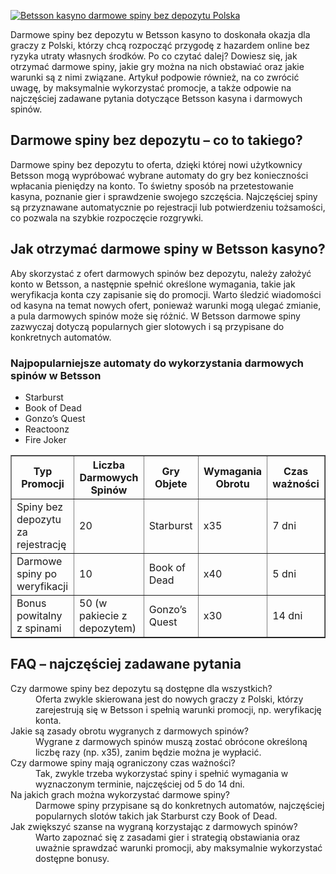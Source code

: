[![Betsson kasyno darmowe spiny bez depozytu Polska](https://123-caf.pages.dev/gitsignup.png)](https://vrmoo.ru/Bt82HjjY)

<div>   <p>Darmowe spiny bez depozytu w Betsson kasyno to doskonała okazja dla graczy z Polski, którzy chcą rozpocząć przygodę z hazardem online bez ryzyka utraty własnych środków. Po co czytać dalej? Dowiesz się, jak otrzymać darmowe spiny, jakie gry można na nich obstawiać oraz jakie warunki są z nimi związane. Artykuł podpowie również, na co zwrócić uwagę, by maksymalnie wykorzystać promocje, a także odpowie na najczęściej zadawane pytania dotyczące Betsson kasyna i darmowych spinów.</p>  <h2>Darmowe spiny bez depozytu – co to takiego?</h2> <p>Darmowe spiny bez depozytu to oferta, dzięki której nowi użytkownicy Betsson mogą wypróbować wybrane automaty do gry bez konieczności wpłacania pieniędzy na konto. To świetny sposób na przetestowanie kasyna, poznanie gier i sprawdzenie swojego szczęścia. Najczęściej spiny są przyznawane automatycznie po rejestracji lub potwierdzeniu tożsamości, co pozwala na szybkie rozpoczęcie rozgrywki.</p>    <h2>Jak otrzymać darmowe spiny w Betsson kasyno?</h2>   <p>Aby skorzystać z ofert darmowych spinów bez depozytu, należy założyć konto w Betsson, a następnie spełnić określone wymagania, takie jak weryfikacja konta czy zapisanie się do promocji. Warto śledzić wiadomości od kasyna na temat nowych ofert, ponieważ warunki mogą ulegać zmianie, a pula darmowych spinów może się różnić. W Betsson darmowe spiny zazwyczaj dotyczą popularnych gier slotowych i są przypisane do konkretnych automatów.</p>  <h3>Najpopularniejsze automaty do wykorzystania darmowych spinów w Betsson</h3> <ul> <li>Starburst</li> <li>Book of Dead</li> <li>Gonzo’s Quest</li> <li>Reactoonz</li> <li>Fire Joker</li> </ul>  <table border="1" cellpadding="6" cellspacing="0" style="border-collapse:collapse; width:100%; max-width:600px;"> <thead> <tr> <th>Typ Promocji</th> <th>Liczba Darmowych Spinów</th> <th>Gry Objete</th> <th>Wymagania Obrotu</th> <th>Czas ważności</th> </tr> </thead> <tbody> <tr> <td>Spiny bez depozytu za rejestrację</td> <td>20</td> <td>Starburst</td> <td>x35</td> <td>7 dni</td> </tr> <tr> <td>Darmowe spiny po weryfikacji</td> <td>10</td> <td>Book of Dead</td> <td>x40</td> <td>5 dni</td> </tr> <tr> <td>Bonus powitalny z spinami</td> <td>50 (w pakiecie z depozytem)</td> <td>Gonzo’s Quest</td> <td>x30</td> <td>14 dni</td> </tr> </tbody> </table>  <h2>FAQ – najczęściej zadawane pytania</h2> <dl> <dt>Czy darmowe spiny bez depozytu są dostępne dla wszystkich? </dt> <dd>Oferta zwykle skierowana jest do nowych graczy z Polski, którzy zarejestrują się w Betsson i spełnią warunki promocji, np. weryfikację konta.</dd>  <dt>Jakie są zasady obrotu wygranych z darmowych spinów?</dt> <dd>Wygrane z darmowych spinów muszą zostać obrócone określoną liczbę razy (np. x35), zanim będzie można je wypłacić.</dd>  <dt>Czy darmowe spiny mają ograniczony czas ważności?</dt> <dd>Tak, zwykle trzeba wykorzystać spiny i spełnić wymagania w wyznaczonym terminie, najczęściej od 5 do 14 dni.</dd>  <dt>Na jakich grach można wykorzystać darmowe spiny?</dt> <dd>Darmowe spiny przypisane są do konkretnych automatów, najczęściej popularnych slotów takich jak Starburst czy Book of Dead.</dd>  <dt>Jak zwiększyć szanse na wygraną korzystając z darmowych spinów?</dt> <dd>Warto zapoznać się z zasadami gier i strategią obstawiania oraz uważnie sprawdzać warunki promocji, aby maksymalnie wykorzystać dostępne bonusy.</dd> </dl>  </div>
